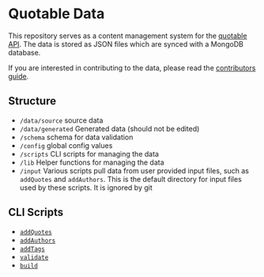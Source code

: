 # Quotable Data

This repository serves as a content management system for the [quotable API](https://github.com/lukePeavey/quotable). The data is stored as JSON files which are synced with a MongoDB database.

If you are interested in contributing to the data, please read the [contributors guide](CONTRIBUTING.md).

## Structure

- `/data/source` source data
- `/data/generated` Generated data (should not be edited)
- `/schema` schema for data validation
- `/config` global config values
- `/scripts` CLI scripts for managing the data
- `/lib` Helper functions for managing the data
- `/input` Various scripts pull data from user provided input files, such as `addQuotes` and `addAuthors`. This is the default directory for input files used by these scripts. It is ignored by git

## CLI Scripts

- [`addQuotes`](./scripts/addQuotes/README.md)
- [`addAuthors`](./scripts/addAuthors/README.md)
- [`addTags`](./scripts/addTags/README.md)
- [`validate`](./scripts/validate/README.md)
- [`build`](./scripts/build/README.md)
